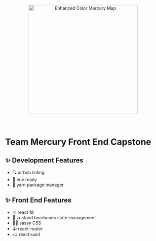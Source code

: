 <br />

<div align="center">
<a href="http://3.91.19.158:3000/66645">
  <img
    width="353"
    alt="Enhanced Color Mercury Map"
    src="https://solarsystem.nasa.gov/system/resources/detail_files/531_PIA17386.jpg"
  />
</a>
</div>
<br />
<br />

# Team Mercury Front End Capstone
  
## ✨ Development Features
- 🔍 airbnb linting
- 💾 env ready
- 🧶 yarn package manager

## ✨ Front End Features
- ⚛️ react 18
- 🧸 zustand bearbones state-management
- 💁‍♀️ sassy CSS
- ⼬ react-router
- ಊ react-uuid

